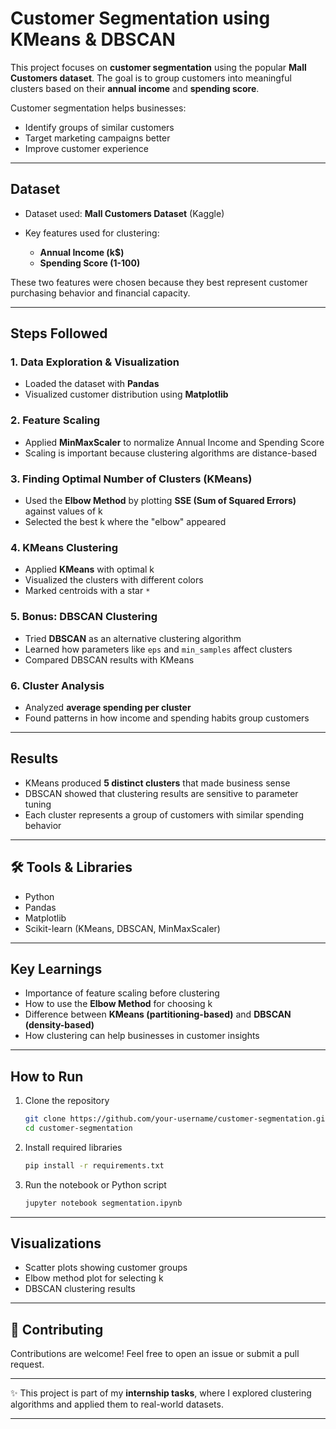 
# Customer Segmentation using KMeans & DBSCAN

This project focuses on **customer segmentation** using the popular **Mall Customers dataset**. The goal is to group customers into meaningful clusters based on their **annual income** and **spending score**.

Customer segmentation helps businesses:

* Identify groups of similar customers
* Target marketing campaigns better
* Improve customer experience

---

## Dataset

* Dataset used: **Mall Customers Dataset** (Kaggle)
* Key features used for clustering:

  * **Annual Income (k\$)**
  * **Spending Score (1-100)**

These two features were chosen because they best represent customer purchasing behavior and financial capacity.

---

##  Steps Followed

### 1. Data Exploration & Visualization

* Loaded the dataset with **Pandas**
* Visualized customer distribution using **Matplotlib**

### 2. Feature Scaling

* Applied **MinMaxScaler** to normalize Annual Income and Spending Score
* Scaling is important because clustering algorithms are distance-based

### 3. Finding Optimal Number of Clusters (KMeans)

* Used the **Elbow Method** by plotting **SSE (Sum of Squared Errors)** against values of k
* Selected the best k where the "elbow" appeared

### 4. KMeans Clustering

* Applied **KMeans** with optimal k
* Visualized the clusters with different colors
* Marked centroids with a star `*`

### 5. Bonus: DBSCAN Clustering

* Tried **DBSCAN** as an alternative clustering algorithm
* Learned how parameters like `eps` and `min_samples` affect clusters
* Compared DBSCAN results with KMeans

### 6. Cluster Analysis

* Analyzed **average spending per cluster**
* Found patterns in how income and spending habits group customers

---

## Results

* KMeans produced **5 distinct clusters** that made business sense
* DBSCAN showed that clustering results are sensitive to parameter tuning
* Each cluster represents a group of customers with similar spending behavior

---

## 🛠️ Tools & Libraries

* Python
* Pandas
* Matplotlib
* Scikit-learn (KMeans, DBSCAN, MinMaxScaler)

---

## Key Learnings

* Importance of feature scaling before clustering
* How to use the **Elbow Method** for choosing k
* Difference between **KMeans (partitioning-based)** and **DBSCAN (density-based)**
* How clustering can help businesses in customer insights

---

## How to Run

1. Clone the repository

   ```bash
   git clone https://github.com/your-username/customer-segmentation.git
   cd customer-segmentation
   ```
2. Install required libraries

   ```bash
   pip install -r requirements.txt
   ```
3. Run the notebook or Python script

   ```bash
   jupyter notebook segmentation.ipynb
   ```

---

##  Visualizations

* Scatter plots showing customer groups
* Elbow method plot for selecting k
* DBSCAN clustering results

---

## 🤝 Contributing

Contributions are welcome! Feel free to open an issue or submit a pull request.

---

✨ This project is part of my **internship tasks**, where I explored clustering algorithms and applied them to real-world datasets.

---
